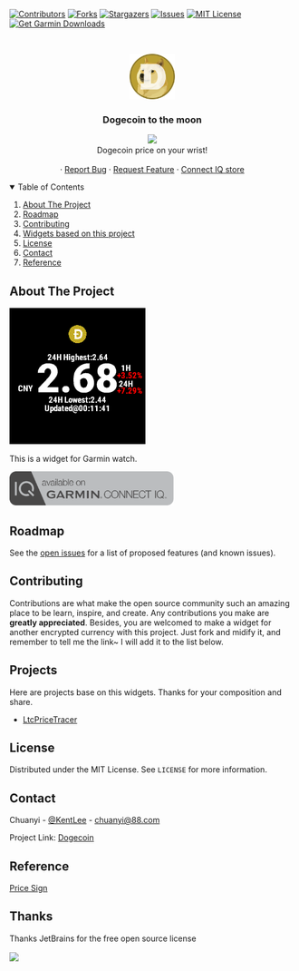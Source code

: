 [![Contributors][contributors-shield]][contributors-url]
[![Forks][forks-shield]][forks-url]
[![Stargazers][stars-shield]][stars-url]
[![Issues][issues-shield]][issues-url]
[![MIT License][license-shield]][license-url]
[![Get Garmin Downloads](https://github.com/Likenttt/DogecoinToTheMoon/actions/workflows/garmin_download_count.yml/badge.svg?branch=main)](https://github.com/Likenttt/DogecoinToTheMoon/actions/workflows/garmin_download_count.yml)




<!-- PROJECT LOGO -->
<br />
<p align="center">
    <a href="https://github.com/Likenttt/DogecoinToTheMoon">
    <img src="screenshot/doge.png" alt="Logo" width="80" height="80">
    </a>
    

  <h3 align="center">Dogecoin to the moon</h3>

  <p align="center">
    <img src="https://img.shields.io/badge/CIQ_Store_downloads-661-green"/>
    <br />
    Dogecoin price on your wrist!
    <br />
    <br />
    ·
    <a href="https://github.com/Likenttt/DogecoinToTheMoon/issues">Report Bug</a>
    ·
    <a href="https://github.com/Likenttt/DogecoinToTheMoon/issues">Request Feature</a>
    ·
    <a href="https://apps.garmin.com/en-US/apps/c6168ee2-aa5b-42d3-964d-7a891fb8fc12">Connect IQ store</a>
  </p>
</p>



<!-- TABLE OF CONTENTS -->
<details open="open">
  <summary>Table of Contents</summary>
  <ol>
    <li>
      <a href="#about-the-project">About The Project</a>
    </li>
    <li><a href="#roadmap">Roadmap</a></li>
    <li><a href="#contributing">Contributing</a></li>
    <li><a href="#projects">Widgets based on this project</a></li>
    <li><a href="#license">License</a></li>
    <li><a href="#contact">Contact</a></li>
    <li><a href="#reference">Reference</a></li>

  </ol>
</details>



<!-- ABOUT THE PROJECT -->
## About The Project

[![Demo][product-screenshot]](https://github.com/Likenttt/DogecoinToTheMoon)

This is a widget for Garmin watch.

<a href="https://apps.garmin.com/en-US/apps/c6168ee2-aa5b-42d3-964d-7a891fb8fc12" target="_blank" class="download">
  <img src="screenshot/available-connect-iq-badge.svg" height="60" alt="Download" />
</a>

## Roadmap

See the [open issues](https://github.com/Likenttt/DogecoinToTheMoon/issues) for a list of proposed features (and known issues).


<!-- CONTRIBUTING -->
## Contributing

Contributions are what make the open source community such an amazing place to be learn, inspire, and create. Any contributions you make are **greatly appreciated**. Besides, you are welcomed to make a widget for another encrypted currency with this project. Just fork and midify it, and remember to tell me the link~ I will add it to the list below.

## Projects

Here are projects base on this widgets. Thanks for your composition and share.

- [LtcPriceTracer](https://github.com/ben-29/LtcPriceTracer)

<!-- LICENSE -->
## License

Distributed under the MIT License. See `LICENSE` for more information.



<!-- CONTACT -->
## Contact

Chuanyi - [@KentLee](https://twitter.com/KentLee01607301) - chuanyi@88.com

Project Link: [Dogecoin](https://github.com/Likenttt/DogecoinToTheMoon)

## Reference

[Price Sign](https://zh.wikipedia.org/zh-cn/%E8%B4%A7%E5%B8%81%E7%AC%A6%E5%8F%B7)

## Thanks

Thanks JetBrains for the free open source license

<a href="https://www.jetbrains.com/?from=gev" target="_blank">
	<img src="https://i.loli.net/2021/02/08/2aejB8rwNmQR7FG.png" width = "260" align=center />
</a>


<!-- MARKDOWN LINKS & IMAGES -->
<!-- https://www.markdownguide.org/basic-syntax/#reference-style-links -->
[contributors-shield]: https://img.shields.io/github/contributors/Likenttt/dogecoin-is-flying-to-the-moon-with-dogefather-elon-musk.svg?style=for-the-badge
[contributors-url]: https://github.com/Likenttt/dogecoin-is-flying-to-the-moon-with-dogefather-elon-musk/graphs/contributors
[forks-shield]: https://img.shields.io/github/forks/Likenttt/dogecoin-is-flying-to-the-moon-with-dogefather-elon-musk.svg?style=for-the-badge
[forks-url]: https://github.com/Likenttt/dogecoin-is-flying-to-the-moon-with-dogefather-elon-musk/network/members
[stars-shield]: https://img.shields.io/github/stars/Likenttt/dogecoin-is-flying-to-the-moon-with-dogefather-elon-musk.svg?style=for-the-badge
[stars-url]: https://github.com/Likenttt/dogecoin-is-flying-to-the-moon-with-dogefather-elon-musk/stargazers
[issues-shield]: https://img.shields.io/github/issues/Likenttt/dogecoin-is-flying-to-the-moon-with-dogefather-elon-musk.svg?style=for-the-badge
[issues-url]: https://github.com/Likenttt/dogecoin-is-flying-to-the-moon-with-dogefather-elon-musk/issues
[license-shield]: https://img.shields.io/github/license/Likenttt/dogecoin-is-flying-to-the-moon-with-dogefather-elon-musk.svg?style=for-the-badge
[license-url]: https://github.com/Likenttt/dogecoin-is-flying-to-the-moon-with-dogefather-elon-musk/blob/master/LICENSE.txt
[linkedin-shield]: https://img.shields.io/badge/-LinkedIn-black.svg?style=for-the-badge&logo=linkedin&colorB=555
[linkedin-url]: https://linkedin.com/in/othneildrew
[product-screenshot]: screenshot/dogecoin_break0_4_usd.png
